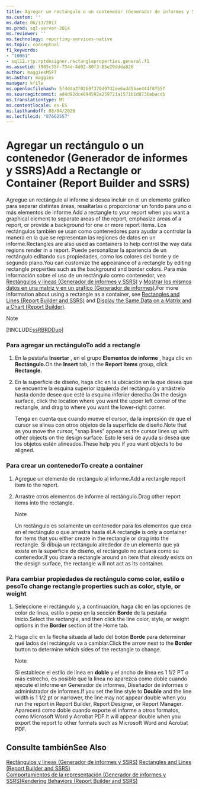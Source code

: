 ```yaml
---
title: Agregar un rectángulo o un contenedor (Generador de informes y SSRS) | Microsoft Docs
ms.custom: ''
ms.date: 06/13/2017
ms.prod: sql-server-2014
ms.reviewer: ''
ms.technology: reporting-services-native
ms.topic: conceptual
f1_keywords:
- "10061"
- sql12.rtp.rptdesigner.rectangleproperties.general.f1
ms.assetid: f905c35f-754d-4d02-80f3-85e29ddda826
author: maggiesMSFT
ms.author: maggies
manager: kfile
ms.openlocfilehash: 5fddda2f02b9f370d9742ae6add5bae444f8f55f
ms.sourcegitcommit: ad4d92dce894592a259721a1571b1d8736abacdb
ms.translationtype: MT
ms.contentlocale: es-ES
ms.lasthandoff: 08/04/2020
ms.locfileid: "87662557"
---
```

# <a name="add-a-rectangle-or-container-report-builder-and-ssrs"></a><span data-ttu-id="e32b9-102">Agregar un rectángulo o un contenedor (Generador de informes y SSRS)</span><span class="sxs-lookup"><span data-stu-id="e32b9-102">Add a Rectangle or Container (Report Builder and SSRS)</span></span>
  <span data-ttu-id="e32b9-103">Agregue un rectángulo al informe si desea incluir en él un elemento gráfico para separar distintas áreas, resaltarlas o proporcionar un fondo para uno o más elementos de informe.</span><span class="sxs-lookup"><span data-stu-id="e32b9-103">Add a rectangle to your report when you want a graphical element to separate areas of the report, emphasize areas of a report, or provide a background for one or more report items.</span></span> <span data-ttu-id="e32b9-104">Los rectángulos también se usan como contenedores para ayudar a controlar la manera en la que se representan las regiones de datos en un informe.</span><span class="sxs-lookup"><span data-stu-id="e32b9-104">Rectangles are also used as containers to help control the way data regions render in a report.</span></span> <span data-ttu-id="e32b9-105">Puede personalizar la apariencia de un rectángulo editando sus propiedades, como los colores del borde y de segundo plano.</span><span class="sxs-lookup"><span data-stu-id="e32b9-105">You can customize the appearance of a rectangle by editing rectangle properties such as the background and border colors.</span></span> <span data-ttu-id="e32b9-106">Para más información sobre el uso de un rectángulo como contenedor, vea [Rectángulos y líneas &#40;Generador de informes y SSRS&#41;](rectangles-and-lines-report-builder-and-ssrs.md) y [Mostrar los mismos datos en una matriz y en un gráfico &#40;Generador de informes&#41;](display-the-same-data-on-a-matrix-and-a-chart-report-builder.md).</span><span class="sxs-lookup"><span data-stu-id="e32b9-106">For more information about using a rectangle as a container, see [Rectangles and Lines &#40;Report Builder and SSRS&#41;](rectangles-and-lines-report-builder-and-ssrs.md) and [Display the Same Data on a Matrix and a Chart &#40;Report Builder&#41;](display-the-same-data-on-a-matrix-and-a-chart-report-builder.md).</span></span>  
  
> [!NOTE]  
>  [!INCLUDE[ssRBRDDup](../../includes/ssrbrddup-md.md)]  
  
### <a name="to-add-a-rectangle"></a><span data-ttu-id="e32b9-107">Para agregar un rectángulo</span><span class="sxs-lookup"><span data-stu-id="e32b9-107">To add a rectangle</span></span>  
  
1.  <span data-ttu-id="e32b9-108">En la pestaña **Insertar** , en el grupo **Elementos de informe** , haga clic en **Rectángulo.**</span><span class="sxs-lookup"><span data-stu-id="e32b9-108">On the **Insert** tab, in the **Report Items** group, click **Rectangle.**</span></span>  
  
2.  <span data-ttu-id="e32b9-109">En la superficie de diseño, haga clic en la ubicación en la que desea que se encuentre la esquina superior izquierda del rectángulo y arrástrelo hasta donde desee que esté la esquina inferior derecha.</span><span class="sxs-lookup"><span data-stu-id="e32b9-109">On the design surface, click the location where you want the upper left corner of the rectangle, and drag to where you want the lower-right corner.</span></span>  
  
     <span data-ttu-id="e32b9-110">Tenga en cuenta que cuando mueve el cursor, da la impresión de que el cursor se alinea con otros objetos de la superficie de diseño.</span><span class="sxs-lookup"><span data-stu-id="e32b9-110">Note that as you move the cursor, "snap lines" appear as the cursor lines up with other objects on the design surface.</span></span> <span data-ttu-id="e32b9-111">Esto le será de ayuda si desea que los objetos estén alineados.</span><span class="sxs-lookup"><span data-stu-id="e32b9-111">These help you if you want objects to be aligned.</span></span>  
  
### <a name="to-create-a-container"></a><span data-ttu-id="e32b9-112">Para crear un contenedor</span><span class="sxs-lookup"><span data-stu-id="e32b9-112">To create a container</span></span>  
  
1.  <span data-ttu-id="e32b9-113">Agregue un elemento de rectángulo al informe.</span><span class="sxs-lookup"><span data-stu-id="e32b9-113">Add a rectangle report item to the report.</span></span>  
  
2.  <span data-ttu-id="e32b9-114">Arrastre otros elementos de informe al rectángulo.</span><span class="sxs-lookup"><span data-stu-id="e32b9-114">Drag other report items into the rectangle.</span></span>  
  
    > [!NOTE]  
    >  <span data-ttu-id="e32b9-115">Un rectángulo es solamente un contenedor para los elementos que crea en el rectángulo o que arrastra hasta él.</span><span class="sxs-lookup"><span data-stu-id="e32b9-115">A rectangle is only a container for items that you either create in the rectangle or drag into the rectangle.</span></span> <span data-ttu-id="e32b9-116">Si dibuja un rectángulo alrededor de un elemento que ya existe en la superficie de diseño, el rectángulo no actuará como su contenedor.</span><span class="sxs-lookup"><span data-stu-id="e32b9-116">If you draw a rectangle around an item that already exists on the design surface, the rectangle will not act as its container.</span></span>  
  
### <a name="to-change-rectangle-properties-such-as-color-style-or-weight"></a><span data-ttu-id="e32b9-117">Para cambiar propiedades de rectángulo como color, estilo o peso</span><span class="sxs-lookup"><span data-stu-id="e32b9-117">To change rectangle properties such as color, style, or weight</span></span>  
  
1.  <span data-ttu-id="e32b9-118">Seleccione el rectángulo y, a continuación, haga clic en las opciones de color de línea, estilo o peso en la sección **Borde** de la pestaña Inicio.</span><span class="sxs-lookup"><span data-stu-id="e32b9-118">Select the rectangle, and then click the line color, style, or weight options in the **Border** section of the Home tab.</span></span>  
  
2.  <span data-ttu-id="e32b9-119">Haga clic en la flecha situada al lado del botón **Borde** para determinar qué lados del rectángulo va a cambiar.</span><span class="sxs-lookup"><span data-stu-id="e32b9-119">Click the arrow next to the **Border** button to determine which sides of the rectangle to change.</span></span>  
  
    > [!NOTE]  
    >  <span data-ttu-id="e32b9-120">Si establece el estilo de línea en **doble** y el ancho de línea es 1 1/2 PT o más estrecho, es posible que la línea no aparezca como doble cuando ejecute el informe en Generador de informes, Diseñador de informes o administrador de informes.</span><span class="sxs-lookup"><span data-stu-id="e32b9-120">If you set the line style to **Double** and the line width is 1 1/2 pt or narrower, the line may not appear double when you run the report in Report Builder, Report Designer, or Report Manager.</span></span> <span data-ttu-id="e32b9-121">Aparecerá como doble cuando exporte el informe a otros formatos, como Microsoft Word y Acrobat PDF.</span><span class="sxs-lookup"><span data-stu-id="e32b9-121">It will appear double when you export the report to other formats such as Microsoft Word and Acrobat PDF.</span></span>  
  
## <a name="see-also"></a><span data-ttu-id="e32b9-122">Consulte también</span><span class="sxs-lookup"><span data-stu-id="e32b9-122">See Also</span></span>  
 <span data-ttu-id="e32b9-123">[Rectángulos y líneas &#40;Generador de informes y SSRS&#41;](rectangles-and-lines-report-builder-and-ssrs.md) </span><span class="sxs-lookup"><span data-stu-id="e32b9-123">[Rectangles and Lines &#40;Report Builder and SSRS&#41;](rectangles-and-lines-report-builder-and-ssrs.md) </span></span>  
 [<span data-ttu-id="e32b9-124">Comportamientos de la representación &#40;Generador de informes y SSRS&#41;</span><span class="sxs-lookup"><span data-stu-id="e32b9-124">Rendering Behaviors &#40;Report Builder  and SSRS&#41;</span></span>](rendering-behaviors-report-builder-and-ssrs.md)  
  
  
